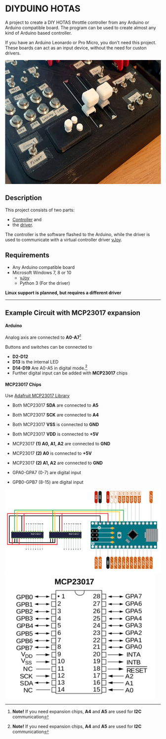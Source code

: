 # DIYDUINO HOTAS

A project to create a DIY HOTAS throttle controller from any Arduino or Arduino compatible board. The program can be used to create almost any kind of Arduino based controller.

If you have an Arduino Leonardo or Pro Micro, you don't need this project. These boards can act as an input device, without the need for custon drivers.

<img src="pictures/hotas_example.png" alt="hotas example.png" height=400>

## Description

This project consists of two parts:
- [Controller](arduino/README.md) and
- the [driver](driver/README.md).

The controller is the software flashed to the Arduino, while the driver is used to communicate with a virtual controller driver [vJoy](https://github.com/shauleiz/vJoy).

## Requirements

- Any Arduino compatible board
- Microsoft Windows 7, 8 or 10
    - [vJoy](https://github.com/shauleiz/vJoy)
    - Python 3 (For the driver)

**Linux support is planned, but requires a different driver**

---

## Example Circuit with MCP23017 expansion

#### Arduino

Analog axis are connected to **A0-A7**[^1]

Buttons and switches can be connected to
- **D2-D12**
- **D13** is the internal LED
- **D14-D19** Are A0-A5 in digital mode.[^1]
- Further digital input can be added with **MCP23017** chips

#### MCP23017 Chips

Use [Adafruit MCP23017 Library](https://github.com/adafruit/Adafruit-MCP23017-Arduino-Library/tree/master)

- Both MCP23017 **SDA** are connected to **A5**
- Both MCP23017 **SCK** are connected to **A4**
- Both MCP23017 **VSS** is connected to **GND**
- Both MCP23017 **VDD** is connected to **+5V**

- MCP23017 **(1) A0, A1, A2** are connected to **GND**
- MCP23017 **(2) A0** is connected to **+5V**
- MCP23017 **(2) A1, A2** are connected to **GND**

- GPA0-GPA7 (0-7) are digital input
- GPB0-GPB7 (8-15) are digital input

![Example circuit.png](pictures/Circuit.png)   ![MCP23017.png](pictures/MCP23017.png)


[^1]: **Note!** If you need expansion chips, **A4** and **A5** are used for **I2C** communication
